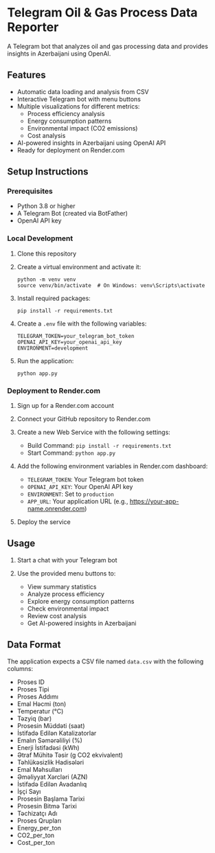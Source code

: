 # Telegram Oil & Gas Process Data Reporter

A Telegram bot that analyzes oil and gas processing data and provides insights in Azerbaijani using OpenAI.

## Features

- Automatic data loading and analysis from CSV
- Interactive Telegram bot with menu buttons
- Multiple visualizations for different metrics:
  - Process efficiency analysis
  - Energy consumption patterns
  - Environmental impact (CO2 emissions)
  - Cost analysis
- AI-powered insights in Azerbaijani using OpenAI API
- Ready for deployment on Render.com

## Setup Instructions

### Prerequisites

- Python 3.8 or higher
- A Telegram Bot (created via BotFather)
- OpenAI API key

### Local Development

1. Clone this repository

2. Create a virtual environment and activate it:
   ```
   python -m venv venv
   source venv/bin/activate  # On Windows: venv\Scripts\activate
   ```

3. Install required packages:
   ```
   pip install -r requirements.txt
   ```

4. Create a `.env` file with the following variables:
   ```
   TELEGRAM_TOKEN=your_telegram_bot_token
   OPENAI_API_KEY=your_openai_api_key
   ENVIRONMENT=development
   ```

5. Run the application:
   ```
   python app.py
   ```

### Deployment to Render.com

1. Sign up for a Render.com account

2. Connect your GitHub repository to Render.com

3. Create a new Web Service with the following settings:
   - Build Command: `pip install -r requirements.txt`
   - Start Command: `python app.py`

4. Add the following environment variables in Render.com dashboard:
   - `TELEGRAM_TOKEN`: Your Telegram bot token
   - `OPENAI_API_KEY`: Your OpenAI API key
   - `ENVIRONMENT`: Set to `production`
   - `APP_URL`: Your application URL (e.g., https://your-app-name.onrender.com)

5. Deploy the service

## Usage

1. Start a chat with your Telegram bot

2. Use the provided menu buttons to:
   - View summary statistics
   - Analyze process efficiency
   - Explore energy consumption patterns
   - Check environmental impact
   - Review cost analysis
   - Get AI-powered insights in Azerbaijani

## Data Format

The application expects a CSV file named `data.csv` with the following columns:
- Proses ID
- Proses Tipi
- Proses Addımı
- Emal Həcmi (ton)
- Temperatur (°C)
- Təzyiq (bar)
- Prosesin Müddəti (saat)
- İstifadə Edilən Katalizatorlar
- Emalın Səmərəliliyi (%)
- Enerji İstifadəsi (kWh)
- Ətraf Mühitə Təsir (g CO2 ekvivalent)
- Təhlükəsizlik Hadisələri
- Emal Məhsulları
- Əməliyyat Xərcləri (AZN)
- İstifadə Edilən Avadanlıq
- İşçi Sayı
- Prosesin Başlama Tarixi
- Prosesin Bitmə Tarixi
- Təchizatçı Adı
- Proses Qrupları
- Energy_per_ton
- CO2_per_ton
- Cost_per_ton
